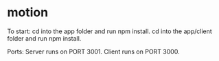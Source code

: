 # motion

To start:
cd into the app folder and run npm install.
cd into the app/client folder and run npm install.

Ports: 
Server runs on PORT 3001.
Client runs on PORT 3000.

